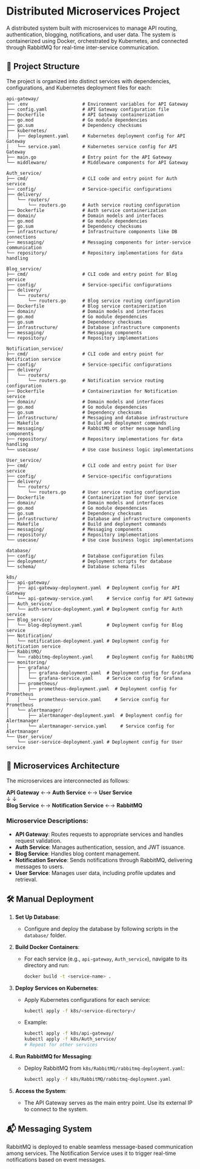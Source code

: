# Distributed Microservices Project

A distributed system built with microservices to manage API routing, authentication, blogging, notifications, and user data. The system is containerized using Docker, orchestrated by Kubernetes, and connected through RabbitMQ for real-time inter-service communication.

## 📂 Project Structure

The project is organized into distinct services with dependencies, configurations, and Kubernetes deployment files for each:

```plaintext
api-gateway/
├── .env                    # Environment variables for API Gateway
├── config.yaml             # API Gateway configuration file
├── Dockerfile              # API Gateway containerization
├── go.mod                  # Go module dependencies
├── go.sum                  # Dependency checksums
├── kubernetes/
│   ├── deployment.yaml     # Kubernetes deployment config for API Gateway
│   └── service.yaml        # Kubernetes service config for API Gateway
├── main.go                 # Entry point for the API Gateway
└── middleware/             # Middleware components for API Gateway

Auth_service/
├── cmd/                    # CLI code and entry point for Auth service
├── config/                 # Service-specific configurations
├── delivery/
│   └── routers/
│       └── routers.go      # Auth service routing configuration
├── Dockerfile              # Auth service containerization
├── domain/                 # Domain models and interfaces
├── go.mod                  # Go module dependencies
├── go.sum                  # Dependency checksums
├── infrastructure/         # Infrastructure components like DB connections
├── messaging/              # Messaging components for inter-service communication
└── repository/             # Repository implementations for data handling

Blog_service/
├── cmd/                    # CLI code and entry point for Blog service
├── config/                 # Service-specific configurations
├── delivery/
│   └── routers/
│       └── routers.go      # Blog service routing configuration
├── Dockerfile              # Blog service containerization
├── domain/                 # Domain models and interfaces
├── go.mod                  # Go module dependencies
├── go.sum                  # Dependency checksums
├── infrastructure/         # Database infrastructure components
├── messaging/              # Messaging components
└── repository/             # Repository implementations

Notification_service/
├── cmd/                    # CLI code and entry point for Notification service
├── config/                 # Service-specific configurations
├── delivery/
│   └── routers/
│       └── routers.go      # Notification service routing configuration
├── Dockerfile              # Containerization for Notification service
├── domain/                 # Domain models and interfaces
├── go.mod                  # Go module dependencies
├── go.sum                  # Dependency checksums
├── infrastructure/         # Messaging and database infrastructure
├── Makefile                # Build and deployment commands
├── messaging/              # RabbitMQ or other message handling components
├── repository/             # Repository implementations for data handling
└── usecase/                # Use case business logic implementations

User_service/
├── cmd/                    # CLI code and entry point for User service
├── config/                 # Service-specific configurations
├── delivery/
│   └── routers/
│       └── routers.go      # User service routing configuration
├── Dockerfile              # Containerization for User service
├── domain/                 # Domain models and interfaces
├── go.mod                  # Go module dependencies
├── go.sum                  # Dependency checksums
├── infrastructure/         # Database and infrastructure components
├── Makefile                # Build and deployment commands
├── messaging/              # Messaging components
├── repository/             # Repository implementations
└── usecase/                # Use case business logic implementations

database/
├── config/                 # Database configuration files
├── deployment/             # Deployment scripts for database
└── schema/                 # Database schema files

k8s/
├── api-gateway/
│   ├── api-gateway-deployment.yaml  # Deployment config for API Gateway
│   └── api-gateway-service.yaml     # Service config for API Gateway
├── Auth_service/
│   └── auth-service-deployment.yaml # Deployment config for Auth service
├── Blog_service/
│   └── blog-deployment.yaml         # Deployment config for Blog service
├── Notification/
│   └── notification-deployment.yaml # Deployment config for Notification service
├── RabbitMQ/
│   └── rabbitmq-deployment.yaml     # Deployment config for RabbitMQ
├── monitoring/
│   ├── grafana/
│   │   ├── grafana-deployment.yaml  # Deployment config for Grafana
│   │   └── grafana-service.yaml     # Service config for Grafana
│   ├── prometheus/
│   │   ├── prometheus-deployment.yaml  # Deployment config for Prometheus
│   │   └── prometheus-service.yaml     # Service config for Prometheus
│   └── alertmanager/
│       ├── alertmanager-deployment.yaml  # Deployment config for Alertmanager
│       └── alertmanager-service.yaml     # Service config for Alertmanager
└── User_service/
    └── user-service-deployment.yaml # Deployment config for User service
```

## 🚀 Microservices Architecture

The microservices are interconnected as follows:

**API Gateway** ←→ **Auth Service** ←→ **User Service**  
 ↓ ↓  
**Blog Service** ←→ **Notification Service** ←→ **RabbitMQ**

### Microservice Descriptions:

- **API Gateway**: Routes requests to appropriate services and handles request validation.
- **Auth Service**: Manages authentication, session, and JWT issuance.
- **Blog Service**: Handles blog content management.
- **Notification Service**: Sends notifications through RabbitMQ, delivering messages to users.
- **User Service**: Manages user data, including profile updates and retrieval.

## 🛠️ Manual Deployment

1. **Set Up Database**:

   - Configure and deploy the database by following scripts in the `database/` folder.

2. **Build Docker Containers**:

   - For each service (e.g., `api-gateway`, `Auth_service`), navigate to its directory and run:
     ```bash
     docker build -t <service-name> .
     ```

3. **Deploy Services on Kubernetes**:

   - Apply Kubernetes configurations for each service:
     ```bash
     kubectl apply -f k8s/<service-directory>/
     ```
   - Example:
     ```bash
     kubectl apply -f k8s/api-gateway/
     kubectl apply -f k8s/Auth_service/
     # Repeat for other services
     ```

4. **Run RabbitMQ for Messaging**:

   - Deploy RabbitMQ from `k8s/RabbitMQ/rabbitmq-deployment.yaml`:
     ```bash
     kubectl apply -f k8s/RabbitMQ/rabbitmq-deployment.yaml
     ```

5. **Access the System**:
   - The API Gateway serves as the main entry point. Use its external IP to connect to the system.

## 📬 Messaging System

RabbitMQ is deployed to enable seamless message-based communication among services. The Notification Service uses it to trigger real-time notifications based on event messages.

```

```
